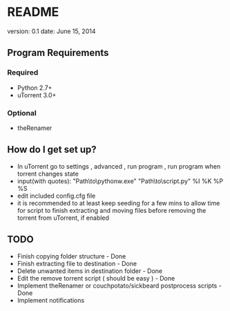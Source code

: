 # README #

version: 0.1
date: June 15, 2014

## Program Requirements ##

### Required ###

* Python 2.7+
* uTorrent 3.0+

### Optional ###

* theRenamer

## How do I get set up? ##

* In uTorrent go to settings , advanced , run program , run program when torrent changes state
* input(with quotes):
                "Path\to\pythonw.exe" "Path\to\script.py" %I %K %P %S
* edit included config.cfg file
* it is recommended to at least keep seeding for a few mins to allow time for 
  script to finish extracting and moving files before removing the torrent
  from uTorrent, if enabled

## TODO ##

* Finish copying folder structure - Done
* Finish extracting file to destination - Done
* Delete unwanted items in destination folder - Done
* Edit the remove torrent script ( should be easy ) - Done
* Implement theRenamer or couchpotato/sickbeard postprocess scripts - Done
* Implement notifications